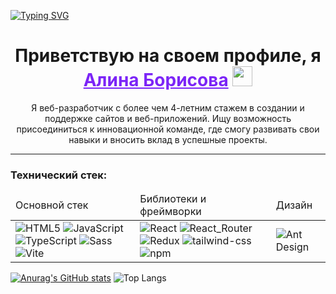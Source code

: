 <a href="https://git.io/typing-svg"><img src="https://readme-typing-svg.demolab.com?font=Fira+Code&weight=500&size=48&pause=1000&color=7C25F7&background=B3FF9900&center=true&vCenter=true&width=1000&height=62&lines=%3Ch1%3EHello%2C+world!%3C%2Fh1%3E" alt="Typing SVG" /></a>

<h1 align="center">Приветствую на своем профиле, я <a href="" target="_blank" style="color:#7C25F7FF">Алина Борисова</a> 
  <img src="https://github.com/blackcater/blackcater/raw/main/images/Hi.gif" height="32"/>
</h1>
<p align="center">Я веб-разработчик с более чем 4-летним стажем в создании и поддержке сайтов и веб-приложений. Ищу возможность присоединиться к инновационной команде, где смогу развивать свои навыки и вносить вклад в успешные проекты.</p>
<hr>
<h3>Технический стек:</h3>
<table>
  <thead>
    <tr>
      <td>Основной стек</td>
      <td>Библиотеки и фреймворки</td>
      <td>Дизайн</td>
    </tr>
  </thead>
  <tbody>
    <tr>
      <td>
        <img src="https://img.shields.io/badge/HTML5-E34F26?style=for-the-badge&logo=html5&logoColor=white" alt="HTML5">
        <img src="https://img.shields.io/badge/JavaScript-323330?style=for-the-badge&logo=javascript&logoColor=F7DF1E" alt="JavaScript">
        <img src="https://img.shields.io/badge/TypeScript-007ACC?style=for-the-badge&logo=typescript&logoColor=white" alt="TypeScript">
        <img src="https://img.shields.io/badge/Sass-CC6699?style=for-the-badge&logo=sass&logoColor=white" alt="Sass">
        <img src="https://img.shields.io/badge/Vite-B73BFE?style=for-the-badge&logo=vite&logoColor=FFD62E" alt="Vite">
        <img src="" alt="">
        <img src="" alt="">
        <img src="" alt="">
        <img src="" alt="">
      </td>
      <td>
        <img src="https://img.shields.io/badge/React-20232A?style=for-the-badge&logo=react&logoColor=61DAFB" alt="React">
        <img src="https://img.shields.io/badge/React_Router-CA4245?style=for-the-badge&logo=react-router&logoColor=white" alt="React_Router">
        <img src="https://img.shields.io/badge/Redux-593D88?style=for-the-badge&logo=redux&logoColor=white" alt="Redux">
        <img src="https://img.shields.io/badge/Tailwind_CSS-38B2AC?style=for-the-badge&logo=tailwind-css&logoColor=white" alt="tailwind-css">
        <img src="https://img.shields.io/badge/npm-CB3837?style=for-the-badge&logo=npm&logoColor=white" alt="npm">
      </td> 
      <td>
        <img src="https://img.shields.io/badge/Ant%20Design-1890FF?style=for-the-badge&logo=antdesign&logoColor=white" alt="Ant Design">
      </td>
    </tr>
  </tbody>
</table>

[![Anurag's GitHub stats](https://github-readme-stats.vercel.app/api/?username=AlinaBorisova&show_icons=true)](https://github.com/anuraghazra/github-readme-stats)
![Top Langs](https://github-readme-stats.vercel.app/api/top-langs?username=AlinaBorisova&hide=php,css&langs_count=4&show_icons=true&layout=donut)

<!--
**AlinaBorisova/AlinaBorisova** is a ✨ _special_ ✨ repository because its `README.md` (this file) appears on your GitHub profile.

Here are some ideas to get you started:

- 🔭 I’m currently working on ...
- 🌱 I’m currently learning ...
- 👯 I’m looking to collaborate on ...
- 🤔 I’m looking for help with ...
- 💬 Ask me about ...
- 📫 How to reach me: ...
- 😄 Pronouns: ...
- ⚡ Fun fact: ...
-->
